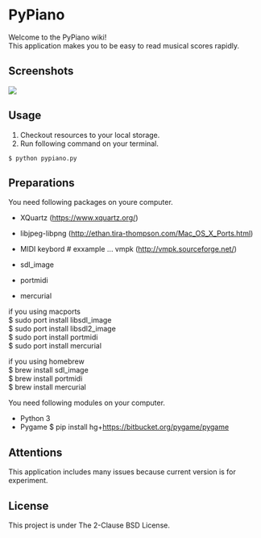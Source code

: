 # PyPiano

Welcome to the PyPiano wiki!<br />
This application makes you to be easy to read musical scores rapidly.

## Screenshots

![](https://github.com/torasuke-cse/pypiano/blob/master/examples/figure1.png)

## Usage

1. Checkout resources to your local storage.
2. Run following command on your terminal.

`$ python pypiano.py`

## Preparations

You need following packages on youre computer.
* XQuartz (https://www.xquartz.org/)
* libjpeg-libpng (http://ethan.tira-thompson.com/Mac_OS_X_Ports.html)
* MIDI keybord # exxample ... vmpk (http://vmpk.sourceforge.net/)

* sdl_image
* portmidi
* mercurial

if you using macports <br />
  $ sudo port install libsdl_image <br />
  $ sudo port install libsdl2_image <br />
  $ sudo port install portmidi <br />
  $ sudo port install mercurial <br />

if you using homebrew <br />
  $ brew install sdl_image <br />
  $ brew install portmidi <br />
  $ brew install mercurial <br />

You need following modules on your computer.
* Python 3
* Pygame
  $ pip install hg+https://bitbucket.org/pygame/pygame

## Attentions

This application includes many issues because current version is for experiment.

## License

This project is under The 2-Clause BSD License.
